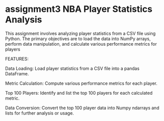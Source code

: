 # assignment3 NBA Player Statistics Analysis

This assignment involves analyzing player statistics from a CSV file using Python. The primary objectives are to load the data into NumPy arrays, perform data manipulation, and calculate various performance metrics for players

FEATURES:

Data Loading: Load player statistics from a CSV file into a pandas DataFrame.

Metric Calculation: Compute various performance metrics for each player.

Top 100 Players: Identify and list the top 100 players for each calculated metric.

Data Conversion: Convert the top 100 player data into Numpy ndarrays and lists for further analysis or usage.    
